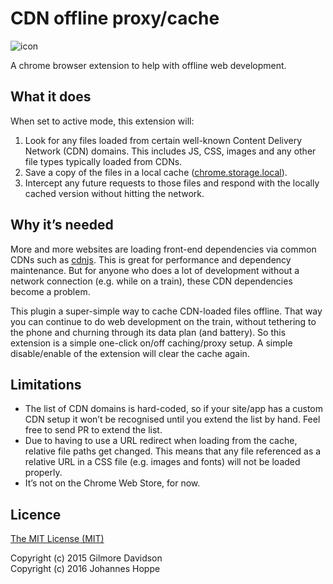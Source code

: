 # CDN offline proxy/cache

![icon](icons/icon-on-128.png)

A chrome browser extension to help with offline web development.


## What it does

When set to active mode, this extension will:

1. Look for any files loaded from certain well-known Content Delivery Network (CDN) domains.
   This includes JS, CSS, images and any other file types typically loaded from CDNs.
2. Save a copy of the files in a local cache ([chrome.storage.local](https://developer.chrome.com/apps/offline_storage)).
3. Intercept any future requests to those files and respond with the locally cached version without hitting the network.


## Why it’s needed

More and more websites are loading front-end dependencies via common CDNs such as [cdnjs](https://cdnjs.com/).
This is great for performance and dependency maintenance.
But for anyone who does a lot of development without a network connection (e.g. while on a train),
these CDN dependencies become a problem.

This plugin a super-simple way to cache CDN-loaded files offline.
That way you can continue to do web development on the train,
without tethering to the phone and churning through its data plan (and battery).
So this extension is a simple one-click on/off caching/proxy setup.
A simple disable/enable of the extension will clear the cache again.


## Limitations

* The list of CDN domains is hard-coded, so if your site/app has a custom CDN setup it won’t be recognised until you extend the list by hand. Feel free to send PR to extend the list.
* Due to having to use a URL redirect when loading from the cache, relative file paths get changed. This means that any file referenced as a relative URL in a CSS file (e.g. images and fonts) will not be loaded properly.
* It’s not on the Chrome Web Store, for now.

## Licence

[The MIT License (MIT)](LICENSE)  

Copyright (c) 2015 Gilmore Davidson  
Copyright (c) 2016 Johannes Hoppe  
